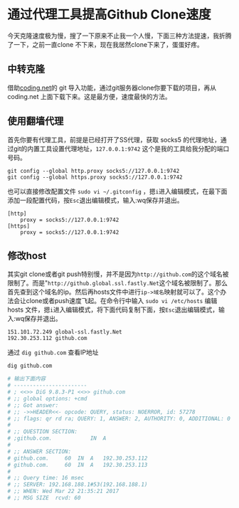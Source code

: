通过代理工具提高Github Clone速度
====

今天克隆速度极为慢，搜了一下原来不止我一个人慢，下面三种方法提速，我折腾了一下，之前一直clone 不下来，现在我居然clone下来了，蛋蛋好疼。

## 中转克隆

借助[coding.net](https://coding.net)的 git 导入功能，通过git服务器clone你要下载的项目，再从 coding.net 上面下载下来。这是最方便，速度最快的方法。

## 使用翻墙代理

首先你要有代理工具，前提是已经打开了SS代理，获取 socks5 的代理地址，通过git的内置工具设置代理地址，`127.0.0.1:9742` 这个是我的工具给我分配的端口号码。

```
git config --global http.proxy socks5://127.0.0.1:9742
git config --global https.proxy socks5://127.0.0.1:9742
```

也可以直接修改配置文件 `sudo vi ~/.gitconfig` ，摁`i`进入编辑模式，在最下面添加一段配置代码，按`Esc`退出编辑模式，输入:wq保存并退出。

```
[http]
    proxy = socks5://127.0.0.1:9742 
[https]
    proxy = socks5://127.0.0.1:9742 
```

## 修改host

其实git clone或者git push特别慢，并不是因为`http://github.com`的这个域名被限制了。而是"`http://github.global.ssl.fastly.Net`这个域名被限制了。那么首先查到这个域名的ip。然后再hosts文件中进行`ip->域名`映射就可以了。这个办法会让clone或者push速度飞起。在命令行中输入 `sudo vi /etc/hosts` 编辑 hosts 文件，摁`i`进入编辑模式，将下面代码复制下面，按`Esc`退出编辑模式，输入:wq保存并退出。

```
151.101.72.249 global-ssl.fastly.Net
192.30.253.112 github.com
```

通过 `dig github.com` 查看IP地址

```bash
dig github.com

# 输出下面内容
# -----------------------
# ; <<>> DiG 9.8.3-P1 <<>> github.com
# ;; global options: +cmd
# ;; Got answer:
# ;; ->>HEADER<<- opcode: QUERY, status: NOERROR, id: 57278
# ;; flags: qr rd ra; QUERY: 1, ANSWER: 2, AUTHORITY: 0, ADDITIONAL: 0
# 
# ;; QUESTION SECTION:
# ;github.com.            IN  A
# 
# ;; ANSWER SECTION:
# github.com.     60  IN  A   192.30.253.112
# github.com.     60  IN  A   192.30.253.113
# 
# ;; Query time: 16 msec
# ;; SERVER: 192.168.188.1#53(192.168.188.1)
# ;; WHEN: Wed Mar 22 21:35:21 2017
# ;; MSG SIZE  rcvd: 60
```


